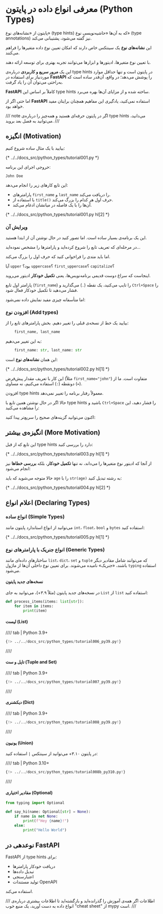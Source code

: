 

# معرفی انواع داده در پایتون (Python Types)

پایتون از «نشانه‌های نوع» (type hints) که به آن‌ها «حاشیه‌نویسی نوع» (type annotations) نیز گفته می‌شود، پشتیبانی می‌کند.

این **نشانه‌های نوع** یک سینتکس خاص دارند که امکان تعیین نوع داده متغیرها را فراهم می‌کنند.

با تعیین نوع متغیرها، ادیتورها و ابزارها می‌توانند تجربه بهتری برای توسعه ارائه دهند.

این یک **مرور سریع و کاربردی** درباره‌ی type hints در پایتون است و تنها حداقل موارد موردنیاز برای استفاده در **FastAPI** را پوشش می‌دهد؛ در واقع، آن‌قدر ساده است که به‌راحتی می‌توان آن را یاد گرفت.

‏**FastAPI** کاملاً بر اساس این type hints ساخته شده و از مزایای آن‌ها بهره می‌برد.

اما حتی اگر از **FastAPI** استفاده نمی‌کنید، یادگیری این مفاهیم همچنان برایتان مفید خواهد بود.

/// note
اگر در پایتون حرفه‌ای هستید و همه‌چیز را درباره‌ی type hints می‌دانید، می‌توانید به فصل بعد بروید.
///

## انگیزه (Motivation)

بیایید با یک مثال ساده شروع کنیم:

{\* ../../docs\_src/python\_types/tutorial001.py \*}

خروجی اجرای این برنامه:

```
John Doe
```

این تابع کارهای زیر را انجام می‌دهد:

- پارامترهای `first_name` و `last_name` را دریافت می‌کند.
- با استفاده از `title()` حرف اول هر کدام را بزرگ می‌کند.
- آن‌ها را با یک فاصله در میانشان ادغام می‌کند.

{\* ../../docs\_src/python\_types/tutorial001.py hl[2] \*}

### ویرایش آن

این یک برنامه‌ی بسیار ساده است. اما تصور کنید در حال نوشتن آن از ابتدا هستید.

در مرحله‌ای که تعریف تابع را شروع کرده‌اید و پارامترها را مشخص نموده‌اید...

اما باید متدی را فراخوانی کنید که حرف اول را بزرگ می‌کند.

آیا `upper` بود؟ `uppercase`؟ `first_uppercase`؟ `capitalize`؟

اینجاست که سراغ دوست قدیمی برنامه‌نویس‌ها، یعنی **تکمیل خودکار** ادیتور می‌روید.

پارامتر اول تابع (`first_name`) را تایپ می‌کنید، یک نقطه (`.`) می‌گذارید و `Ctrl+Space` را فشار می‌دهید تا تکمیل خودکار فعال شود.

اما متأسفانه چیزی مفید نمایش داده نمی‌شود:

### افزودن نوع (Add types)

بیایید یک خط از نسخه‌ی قبلی را تغییر دهیم. بخش پارامترهای تابع را از:

```Python
    first_name, last_name
```

به این تغییر می‌دهیم:

```Python
    first_name: str, last_name: str
```

این همان **نشانه‌های نوع** است:

{\* ../../docs\_src/python\_types/tutorial002.py hl[1] \*}

این کار با تعریف مقدار پیش‌فرض (مثلاً `first_name="john"`) متفاوت است. ما از دونقطه (`:`) استفاده می‌کنیم، نه مساوی (`=`).

افزودن type hints معمولاً رفتار برنامه را تغییر نمی‌دهد.

حالا اگر در حال نوشتن همین تابع با type hints باشید و `Ctrl+Space` را فشار دهید، این را مشاهده می‌کنید:

اکنون می‌توانید گزینه‌های صحیح را سریع‌تر پیدا کنید:

## انگیزه‌ی بیشتر (More Motivation)

این تابع که از قبل type hints دارد را بررسی کنید:

{\* ../../docs\_src/python\_types/tutorial003.py hl[1] \*}

از آنجا که ادیتور نوع متغیرها را می‌داند، نه تنها **تکمیل خودکار**، بلکه **بررسی خطاها** نیز انجام می‌شود:

حالا متوجه می‌شوید که باید `age` را با `str(age)` به رشته تبدیل کنید:

{\* ../../docs\_src/python\_types/tutorial004.py hl[2] \*}

## اعلام انواع (Declaring Types)

### انواع ساده (Simple Types)

می‌توانید از انواع استاندارد پایتون مانند `int`، `float`، `bool` و `bytes` استفاده کنید:

{\* ../../docs\_src/python\_types/tutorial005.py hl[1] \*}

### انواع جنریک با پارامترهای نوع (Generic Types)

ساختارهای داده‌ای مانند `list`، `dict`، `set` و `tuple` که می‌توانند شامل مقادیر دیگر باشند، «جنریک» نامیده می‌شوند. برای تعیین نوع داخلی آن‌ها از ماژول `typing` استفاده می‌شود.

#### نسخه‌های جدید پایتون

در نسخه‌های جدید پایتون (مثلاً ۳.۹+)، می‌توانید به جای `List` از `list` استفاده کنید:

```Python
def process_items(items: list[str]):
    for item in items:
        print(item)
```

#### لیست (List)

//// tab | Python 3.9+

```Python
{!> ../../docs_src/python_types/tutorial006_py39.py!}
```

////

#### تاپل و ست (Tuple and Set)

//// tab | Python 3.9+

```Python
{!> ../../docs_src/python_types/tutorial007_py39.py!}
```

////

#### دیکشنری (Dict)

//// tab | Python 3.9+

```Python
{!> ../../docs_src/python_types/tutorial008_py39.py!}
```

////

#### یونیون (Union)

در پایتون ۳.۱۰+ می‌توانید از سینتکس `|` استفاده کنید:

//// tab | Python 3.10+

```Python
{!> ../../docs_src/python_types/tutorial008b_py310.py!}
```

////

#### مقادیر اختیاری (Optional)

```Python
from typing import Optional

def say_hi(name: Optional[str] = None):
    if name is not None:
        print(f"Hey {name}!")
    else:
        print("Hello World")
```

## نوعدهی در FastAPI

‏FastAPI از type hints برای:

- دریافت خودکار پارامترها
- تبدیل داده‌ها
- اعتبارسنجی
- تولید مستندات OpenAPI

استفاده می‌کند.

/// اطلاعات
اگر همه‌ی آموزش را گذرانده‌اید و بازگشته‌اید تا اطلاعات بیشتری درباره‌ی انواع داده به دست آورید، یک منبع خوب "cheat sheet" از mypy است.
///
